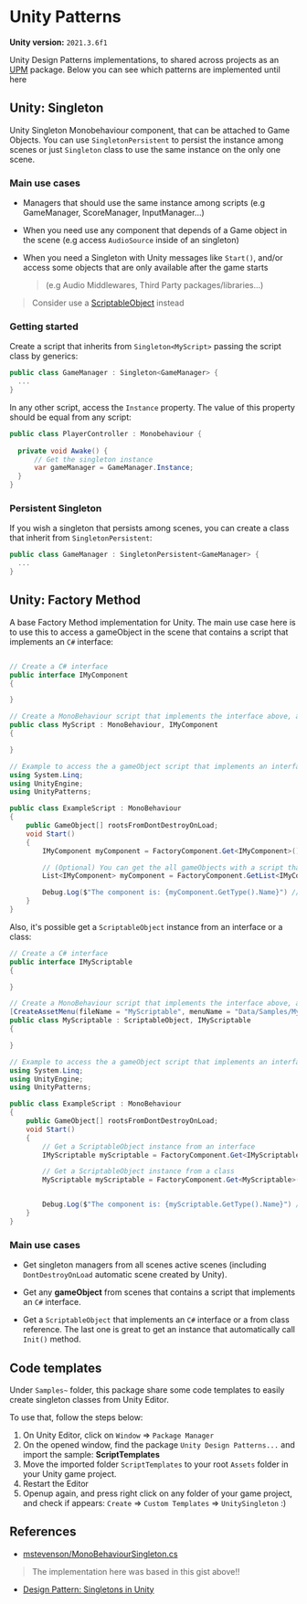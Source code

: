 # Unity Patterns

**Unity version:** `2021.3.6f1`

Unity Design Patterns implementations, to shared across projects as an [UPM](https://docs.unity3d.com/Manual/cus-layout.html) package. Below you can see which patterns are implemented until here

## Unity: Singleton

Unity Singleton Monobehaviour component, that can be attached to Game Objects. You can use `SingletonPersistent` to persist the instance among scenes
or just `Singleton` class to use the same instance on the only one scene.

### Main use cases

- Managers that should use the same instance among scripts (e.g GameManager, ScoreManager, InputManager...)

- When you need use any component that depends of a Game object in the scene (e.g access `AudioSource` inside of an singleton)

- When you need a Singleton with Unity messages like `Start()`, and/or access some objects that are only available after the game starts
  > (e.g Audio Middlewares, Third Party packages/libraries...)

> Consider use a [ScriptableObject](https://docs.unity3d.com/Manual/class-ScriptableObject.html) instead

### Getting started

Create a script that inherits from `Singleton<MyScript>` passing the script class by generics:

```csharp
public class GameManager : Singleton<GameManager> {
  ...
}
```

In any other script, access the `Instance` property. The value of this property should be equal from any script:

```csharp
public class PlayerController : Monobehaviour {
  
  private void Awake() {
      // Get the singleton instance
      var gameManager = GameManager.Instance;
  }
}
```

### Persistent Singleton

If you wish a singleton that persists among scenes, you can create a class that inherit from `SingletonPersistent`:

```csharp
public class GameManager : SingletonPersistent<GameManager> {
  ...
}
```

## Unity: Factory Method

A base Factory Method implementation for Unity. The main use case here is to use this to access a gameObject in the scene that contains a script that implements an `C#` interface:

```csharp

// Create a C# interface
public interface IMyComponent
{

}

// Create a MonoBehaviour script that implements the interface above, and attach it to a gameObject in the scene
public class MyScript : MonoBehaviour, IMyComponent
{

}

// Example to access the a gameObject script that implements an interface
using System.Linq;
using UnityEngine;
using UnityPatterns;

public class ExampleScript : MonoBehaviour
{
    public GameObject[] rootsFromDontDestroyOnLoad;
    void Start()
    {
        IMyComponent myComponent = FactoryComponent.Get<IMyComponent>();

        // (Optional) You can get the all gameObjects with a script that implements an interface
        List<IMyComponent> myComponent = FactoryComponent.GetList<IMyComponent>();

        Debug.Log($"The component is: {myComponent.GetType().Name}") // Prints: MyScript
    }
}
```

Also, it's possible get a `ScriptableObject` instance from an interface or a class:

```csharp
// Create a C# interface
public interface IMyScriptable
{

}

// Create a MonoBehaviour script that implements the interface above, and attach it to a gameObject in the scene
[CreateAssetMenu(fileName = "MyScriptable", menuName = "Data/Samples/MyScriptable")]
public class MyScriptable : ScriptableObject, IMyScriptable
{

}

// Example to access the a gameObject script that implements an interface
using System.Linq;
using UnityEngine;
using UnityPatterns;

public class ExampleScript : MonoBehaviour
{
    public GameObject[] rootsFromDontDestroyOnLoad;
    void Start()
    {
        // Get a ScriptableObject instance from an interface
        IMyScriptable myScriptable = FactoryComponent.Get<IMyScriptable>();

        // Get a ScriptableObject instance from a class
        MyScriptable myScriptable = FactoryComponent.Get<MyScriptable>();


        Debug.Log($"The component is: {myScriptable.GetType().Name}") // Prints: MyScriptable
    }
}
```

### Main use cases

- Get singleton managers from all scenes active scenes (including `DontDestroyOnLoad` automatic scene created by Unity).

- Get any **gameObject** from scenes that contains a script that implements an `C#` interface.

- Get a `ScriptableObject` that implements an `C#` interface or a from class reference. The last one is great to get an instance that automatically call `Init()` method.

## Code templates

Under `Samples~` folder, this package share some code templates to easily create singleton classes from Unity Editor.

To use that, follow the steps below:

1. On Unity Editor, click on `Window` => `Package Manager`
2. On the opened window, find the package `Unity Design Patterns...` and import the sample: **ScriptTemplates**
3. Move the imported folder `ScriptTemplates` to your root `Assets` folder in your Unity game project.
4. Restart the Editor
5. Openup again, and press right click on any folder of your game project, and check if appears: `Create` => `Custom Templates` => `UnitySingleton` :)

## References

- [mstevenson/MonoBehaviourSingleton.cs](https://gist.github.com/mstevenson/4325117)

> The implementation here was based in this gist above!!

- [Design Pattern: Singletons in Unity](https://www.youtube.com/watch?v=Ova7l0UB26U)
